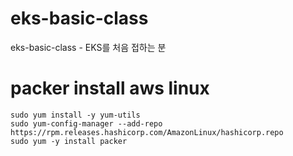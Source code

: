 # eks-basic-class
eks-basic-class - EKS를 처음 접하는 분


# packer install aws linux
```
sudo yum install -y yum-utils
sudo yum-config-manager --add-repo https://rpm.releases.hashicorp.com/AmazonLinux/hashicorp.repo
sudo yum -y install packer
```